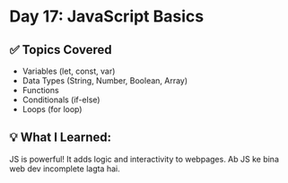 # Day 17: JavaScript Basics

## ✅ Topics Covered
- Variables (let, const, var)
- Data Types (String, Number, Boolean, Array)
- Functions
- Conditionals (if-else)
- Loops (for loop)

## 💡 What I Learned:
JS is powerful! It adds logic and interactivity to webpages. Ab JS ke bina web dev incomplete lagta hai.
